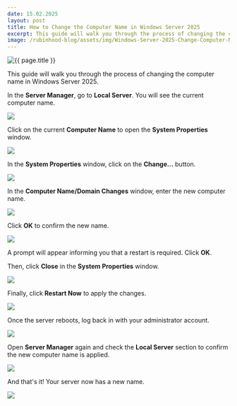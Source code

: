 ```yaml
---
date: 15.02.2025
layout: post
title: How to Change the Computer Name in Windows Server 2025
excerpt: This guide will walk you through the process of changing the computer name in Windows Server 2025.
image: /rubinhood-blog/assets/img/Windows-Server-2025-Change-Computer-Name/001.jpg
---
```


<img src="{{ page.image }}" alt="{{ page.title }}" loading="lazy">

This guide will walk you through the process of changing the computer name in Windows Server 2025.

In the **Server Manager**, go to **Local Server**. You will see the current computer name.

![](/rubinhood-blog/assets/img/Windows-Server-2025-Change-Computer-Name/001.jpg)

Click on the current **Computer Name** to open the **System Properties** window.

![](/rubinhood-blog/assets/img/Windows-Server-2025-Change-Computer-Name/002.jpg)

In the **System Properties** window, click on the **Change...** button.

![](/rubinhood-blog/assets/img/Windows-Server-2025-Change-Computer-Name/003.jpg)

In the **Computer Name/Domain Changes** window, enter the new computer name.

![](/rubinhood-blog/assets/img/Windows-Server-2025-Change-Computer-Name/004.jpg)

Click **OK** to confirm the new name.

![](/rubinhood-blog/assets/img/Windows-Server-2025-Change-Computer-Name/005.jpg)

A prompt will appear informing you that a restart is required. Click **OK**.

Then, click **Close** in the **System Properties** window.

![](/rubinhood-blog/assets/img/Windows-Server-2025-Change-Computer-Name/006.jpg)

Finally, click **Restart Now** to apply the changes.

![](/rubinhood-blog/assets/img/Windows-Server-2025-Change-Computer-Name/007.jpg)

Once the server reboots, log back in with your administrator account.

![](/rubinhood-blog/assets/img/Windows-Server-2025-Change-Computer-Name/008.jpg)

Open **Server Manager** again and check the **Local Server** section to confirm the new computer name is applied.

![](/rubinhood-blog/assets/img/Windows-Server-2025-Change-Computer-Name/009.jpg)

And that's it! Your server now has a new name.

![](/rubinhood-blog/assets/img/Windows-Server-2025-Change-Computer-Name/010.jpg)